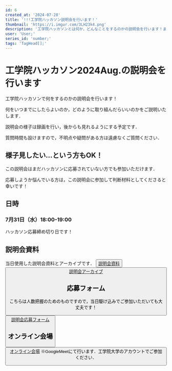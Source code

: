 ```yaml
---
id: 6
created_at: '2024-07-28'
title: '!!!工学院ハッカソン説明会を行います！'
thumbnail: 'https://i.imgur.com/3LH23k4.png'
description: '工学院ハッカソンとは何か，どんなことをするのかの説明会を行います！まだ参加するかどうか悩んでいる方も参加OKです．'
user: 'User;'
series_id: 'number;'
tags: 'TagHead[];'
---
```

# 工学院ハッカソン2024Aug.の説明会を行います

工学院ハッカソンで何をするのかの説明会を行います！

何をいつまでにしたらよいのか，どのように取り組んだらいいのかをご説明いたします．

説明会の様子は録画を行い，後からも見れるようにする予定です．

質問時間も設けますので，不明点や疑問がある方は遠慮なくご質問ください．

## 様子見したい...という方もOK！

この説明会はまだハッカソンに応募されていない方でも参加いただけます．

応募しようか悩んでいる方は，この説明会に参加して判断材料としてくださると幸いです！

## 日時

### 7月31日（水）18:00-19:00

ハッカソン応募締め切り日です！

## 説明会資料
当日使用した説明会資料とアーカイブです．
[<button>説明会資料](https://drive.google.com/file/d/1rdDGjzH0DiyRUmqFTiAKqFB-_E2C_ENI/view?usp=sharing)
[<button>説明会アーカイブ](https://youtu.be/VpTaat9j--0)

## 応募フォーム

こちらは人数把握のためのものですので，当日駆け込みでご参加いただいても大丈夫です！
[<button>説明会応募フォーム](https://forms.gle/K4XEzTVPvWvFcuXu6)

## オンライン会場
[<button>オンライン会場](https://meet.google.com/tqo-hnqa-iov)
※GoogleMeetにて行います．工学院大学のアカウントでご参加ください．